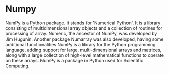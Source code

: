 # Numpy
NumPy is a Python package. It stands for 'Numerical Python'. It is a library consisting of multidimensional array objects and a collection of routines for processing of array.  Numeric, the ancestor of NumPy, was developed by Jim Hugunin. Another package Numarray was also developed, having some additional functionalities  NumPy is a library for the Python programming language, adding support for large, multi-dimensional arrays and matrices, along with a large collection of high-level mathematical functions to operate on these arrays.  NumPy is a package in Python used for Scientific Computing.
